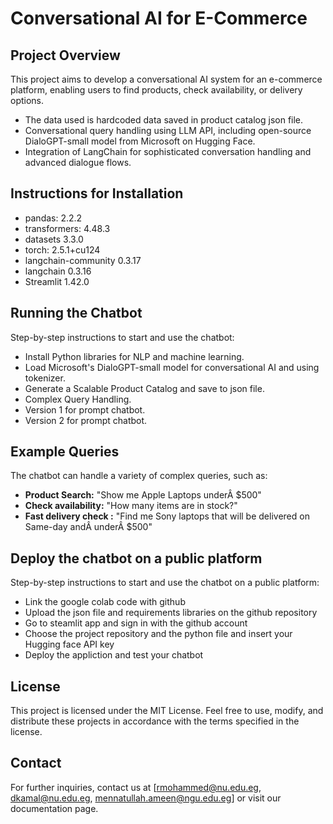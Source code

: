 # Conversational AI for E-Commerce

## Project Overview

This project aims to develop a conversational AI system for an e-commerce platform, enabling users to find products, check availability, or delivery options.
- The data used is hardcoded data saved in product catalog json file.
- Conversational query handling using LLM API, including open-source DialoGPT-small model from Microsoft on Hugging Face.
- Integration of LangChain for sophisticated conversation handling and advanced dialogue flows.

## Instructions for Installation

- pandas: 2.2.2 
- transformers: 4.48.3
- datasets 3.3.0
- torch: 2.5.1+cu124
- langchain-community 0.3.17
- langchain 0.3.16
- Streamlit 1.42.0

## Running the Chatbot

Step-by-step instructions to start and use the chatbot:
- Install Python libraries for NLP and machine learning.
- Load Microsoft's DialoGPT-small model for conversational AI and using tokenizer.
- Generate a Scalable Product Catalog and save to json file.
- Complex Query Handling.
- Version 1 for prompt chatbot.
- Version 2 for prompt chatbot.

## Example Queries

The chatbot can handle a variety of complex queries, such as:
- **Product Search:** "Show me Apple Laptops underÂ $500"
- **Check availability:** "How many items are in stock?"
- **Fast delivery check :** "Find me Sony laptops that will be delivered on Same-day andÂ underÂ $500"

## Deploy the chatbot on a public platform

Step-by-step instructions to start and use the chatbot on a public platform:
- Link the google colab code with github 
- Upload the json file and requirements libraries on the github repository 
- Go to steamlit app and sign in with the github account
- Choose the project repository and the python file and insert your Hugging face API key
- Deploy the appliction and test your chatbot

## License

This project is licensed under the MIT License. Feel free to use, modify, and distribute these projects in accordance with the terms specified in the license.

## Contact

For further inquiries, contact us at [rmohammed@nu.edu.eg, dkamal@nu.edu.eg, mennatullah.ameen@ngu.edu.eg] or visit our documentation page.

